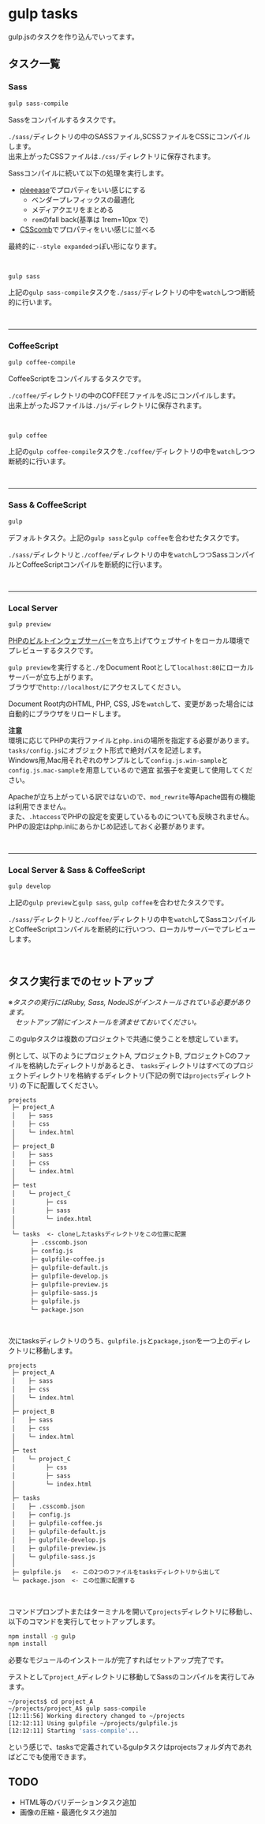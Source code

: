 # gulp tasks

gulp.jsのタスクを作り込んでいってます。

## タスク一覧

### Sass

```bash
gulp sass-compile
```

Sassをコンパイルするタスクです。

`./sass/`ディレクトリの中のSASSファイル,SCSSファイルをCSSにコンパイルします。  
出来上がったCSSファイルは`./css/`ディレクトリに保存されます。

Sassコンパイルに続いて以下の処理を実行します。

- [pleeease](http://pleeease.io/)でプロパティをいい感じにする
  - ベンダープレフィックスの最適化
  - メディアクエリをまとめる
  - `rem`のfall back(基準は 1rem=10px で)
- [CSScomb](http://csscomb.com/)でプロパティをいい感じに並べる

最終的に`--style expanded`っぽい形になります。

<br>

```bash
gulp sass
```

上記の`gulp sass-compile`タスクを`./sass/`ディレクトリの中を`watch`しつつ断続的に行います。

<br>

---

### CoffeeScript

```bash
gulp coffee-compile
```

CoffeeScriptをコンパイルするタスクです。

`./coffee/`ディレクトリの中のCOFFEEファイルをJSにコンパイルします。  
出来上がったJSファイルは`./js/`ディレクトリに保存されます。

<br>

```bash
gulp coffee
```

上記の`gulp coffee-compile`タスクを`./coffee/`ディレクトリの中を`watch`しつつ断続的に行います。

<br>

---

### Sass & CoffeeScript

```bash
gulp
```

デフォルトタスク。上記の`gulp sass`と`gulp coffee`を合わせたタスクです。

`./sass/`ディレクトリと`./coffee/`ディレクトリの中を`watch`しつつSassコンパイルとCoffeeScriptコンパイルを断続的に行います。

<br>

---

### Local Server

```bash
gulp preview
```

[PHPのビルトインウェブサーバー](http://php.net/manual/ja/features.commandline.webserver.php)を立ち上げてウェブサイトをローカル環境でプレビューするタスクです。

`gulp preview`を実行すると`./`をDocument Rootとして`localhost:80`にローカルサーバーが立ち上がります。  
ブラウザで`http://localhost/`にアクセスしてください。

Document Root内のHTML, PHP, CSS, JSを`watch`して、変更があった場合には自動的にブラウザをリロードします。

**注意**  
環境に応じてPHPの実行ファイルと`php.ini`の場所を指定する必要があります。  
`tasks/config.js`にオブジェクト形式で絶対パスを記述します。  
Windows用,Mac用それぞれのサンプルとして`config.js.win-sample`と`config.js.mac-sample`を用意しているので適宜 拡張子を変更して使用してください。

Apacheが立ち上がっている訳ではないので、`mod_rewrite`等Apache固有の機能は利用できません。  
また、`.htaccess`でPHPの設定を変更しているものについても反映されません。PHPの設定はphp.iniにあらかじめ記述しておく必要があります。

<br>

---

### Local Server & Sass & CoffeeScript

```bash
gulp develop
```

上記の`gulp preview`と`gulp sass`, `gulp coffee`を合わせたタスクです。

`./sass/`ディレクトリと`./coffee/`ディレクトリの中を`watch`してSassコンパイルとCoffeeScriptコンパイルを断続的に行いつつ、ローカルサーバーでプレビューします。

<br>

## タスク実行までのセットアップ

※*タスクの実行にはRuby, Sass, NodeJSがインストールされている必要があります。  
　セットアップ前にインストールを済ませておいてください。*

このgulpタスクは複数のプロジェクトで共通に使うことを想定しています。

例として、以下のようにプロジェクトA, プロジェクトB, プロジェクトCのファイルを格納したディレクトリがあるとき、
`tasks`ディレクトリはすべてのプロジェクトディレクトリを格納するディレクトリ(下記の例では`projects`ディレクトリ)
の下に配置してください。

```
projects
 ├─ project_A
 │　  ├─ sass
 │　  ├─ css
 │　  └─ index.html
 │
 ├─ project_B
 │　  ├─ sass
 │　  ├─ css
 │　  └─ index.html
 │
 ├─ test
 │　  └─ project_C
 │　　　　  ├─ css
 │　　　　  ├─ sass
 │　　　　  └─ index.html
 │
 └─ tasks  <- cloneしたtasksディレクトリをこの位置に配置
 　　  ├─ .csscomb.json
 　　  ├─ config.js
 　　  ├─ gulpfile-coffee.js
 　　  ├─ gulpfile-default.js
 　　  ├─ gulpfile-develop.js
 　　  ├─ gulpfile-preview.js
 　　  ├─ gulpfile-sass.js
 　　  ├─ gulpfile.js
 　　  └─ package.json
```

<br>

次にtasksディレクトリのうち、`gulpfile.js`と`package,json`を一つ上のディレクトリに移動します。

```
projects
 ├─ project_A
 │　  ├─ sass
 │　  ├─ css
 │　  └─ index.html
 │
 ├─ project_B
 │　  ├─ sass
 │　  ├─ css
 │　  └─ index.html
 │
 ├─ test
 │　  └─ project_C
 │　　　　  ├─ css
 │　　　　  ├─ sass
 │　　　　  └─ index.html
 │
 ├─ tasks
 │　  ├─ .csscomb.json
 │　  ├─ config.js
 │　  ├─ gulpfile-coffee.js
 │　  ├─ gulpfile-default.js
 │　  ├─ gulpfile-develop.js
 │　  ├─ gulpfile-preview.js
 │　  └─ gulpfile-sass.js
 │
 ├─ gulpfile.js   <- この2つのファイルをtasksディレクトリから出して
 └─ package.json  <- この位置に配置する
```

<br>

コマンドプロンプトまたはターミナルを開いて`projects`ディレクトリに移動し、以下のコマンドを実行してセットアップします。

```bash
npm install -g gulp
npm install
```

必要なモジュールのインストールが完了すればセットアップ完了です。

テストとして`project_A`ディレクトリに移動してSassのコンパイルを実行してみます。

```bash
~/projects$ cd project_A
~/projects/project_A$ gulp sass-compile
[12:11:56] Working directory changed to ~/projects
[12:12:11] Using gulpfile ~/projects/gulpfile.js
[12:12:11] Starting 'sass-compile'...
```

という感じで、tasksで定義されているgulpタスクはprojectsフォルダ内であればどこでも使用できます。

## TODO

- HTML等のバリデーションタスク追加
- 画像の圧縮・最適化タスク追加